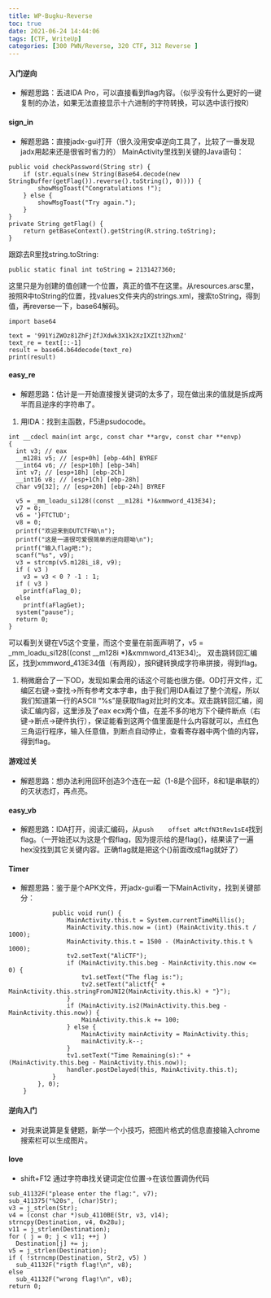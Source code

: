 ```yaml
---
title: WP-Bugku-Reverse
toc: true
date: 2021-06-24 14:44:06
tags: [CTF, WriteUp]
categories: [300 PWN/Reverse, 320 CTF, 312 Reverse ]
---
```


#### 入门逆向
* 解题思路：丢进IDA Pro，可以直接看到flag内容。（似乎没有什么更好的一键复制的办法，如果无法直接显示十六进制的字符转换，可以选中该行按R）

#### sign_in
* 解题思路：直接jadx-gui打开（很久没用安卓逆向工具了，比较了一番发现jadx用起来还是很省时省力的）
MainActivity里找到关键的Java语句：
```
public void checkPassword(String str) {
    if (str.equals(new String(Base64.decode(new StringBuffer(getFlag()).reverse().toString(), 0)))) {
        showMsgToast("Congratulations !");
    } else {
        showMsgToast("Try again.");
    }
}
private String getFlag() {
    return getBaseContext().getString(R.string.toString);
}
```
跟踪去R里找string.toString:
```
public static final int toString = 2131427360;
```
这里只是为创建的值创建一个位置，真正的值不在这里。从resources.arsc里，按照R中toString的位置，找values文件夹内的strings.xml，搜索toString，得到值，再reverse一下，base64解码。
```
import base64

text = '991YiZWOz81ZhFjZfJXdwk3X1k2XzIXZIt3ZhxmZ'
text_re = text[::-1]
result = base64.b64decode(text_re)
print(result)
```

#### easy_re
* 解题思路：估计是一开始直接搜关键词的太多了，现在做出来的值就是拆成两半而且逆序的字符串了。
1. 用IDA：找到主函数，F5进psudocode。
```
int __cdecl main(int argc, const char **argv, const char **envp)
{
  int v3; // eax
  __m128i v5; // [esp+0h] [ebp-44h] BYREF
  __int64 v6; // [esp+10h] [ebp-34h]
  int v7; // [esp+18h] [ebp-2Ch]
  __int16 v8; // [esp+1Ch] [ebp-28h]
  char v9[32]; // [esp+20h] [ebp-24h] BYREF

  v5 = _mm_loadu_si128((const __m128i *)&xmmword_413E34);
  v7 = 0;
  v6 = '}FTCTUD';
  v8 = 0;
  printf("欢迎来到DUTCTF呦\n");
  printf("这是一道很可爱很简单的逆向题呦\n");
  printf("输入flag吧:");
  scanf("%s", v9);
  v3 = strcmp(v5.m128i_i8, v9);
  if ( v3 )
    v3 = v3 < 0 ? -1 : 1;
  if ( v3 )
    printf(aFlag_0);
  else
    printf(aFlagGet);
  system("pause");
  return 0;
}
```
可以看到关键在V5这个变量，而这个变量在前面声明了，v5 = _mm_loadu_si128((const __m128i *)&xmmword_413E34);。
双击跳转回汇编区，找到xmmword_413E34值（有两段），按R键转换成字符串拼接，得到flag。
1. 稍微磨合了一下OD，发现如果会用的话这个可能也很方便。OD打开文件，汇编区右键->查找->所有参考文本字串，由于我们用IDA看过了整个流程，所以我们知道第一行的ASCII “%s”是获取flag对比时的文本。双击跳转回汇编，阅读汇编内容，这里涉及了eax ecx两个值，在差不多的地方下个硬件断点（右键->断点->硬件执行），保证能看到这两个值里面是什么内容就可以，点红色三角运行程序，输入任意值，到断点自动停止，查看寄存器中两个值的内容，得到flag。

#### 游戏过关
* 解题思路：想办法利用回环创造3个连在一起（1-8是个回环，8和1是串联的）的灭状态灯，再点亮。

#### easy_vb
* 解题思路：IDA打开，阅读汇编码，从` push    offset aMctfN3tRev1sE4 `找到flag。（一开始还以为这是个假flag，因为提示给的是flag{}，结果读了一遍hex没找到其它关键内容。正确flag就是把这个{}前面改成flag就好了）

#### Timer
* 解题思路：鉴于是个APK文件，开jadx-gui看一下MainActivity，找到关键部分：
```
            public void run() {
                MainActivity.this.t = System.currentTimeMillis();
                MainActivity.this.now = (int) (MainActivity.this.t / 1000);
                MainActivity.this.t = 1500 - (MainActivity.this.t % 1000);
                tv2.setText("AliCTF");
                if (MainActivity.this.beg - MainActivity.this.now <= 0) {
                    tv1.setText("The flag is:");
                    tv2.setText("alictf{" + MainActivity.this.stringFromJNI2(MainActivity.this.k) + "}");
                }
                if (MainActivity.is2(MainActivity.this.beg - MainActivity.this.now)) {
                    MainActivity.this.k += 100;
                } else {
                    MainActivity mainActivity = MainActivity.this;
                    mainActivity.k--;
                }
                tv1.setText("Time Remaining(s):" + (MainActivity.this.beg - MainActivity.this.now));
                handler.postDelayed(this, MainActivity.this.t);
            }
        }, 0);
    }
```

#### 逆向入门
* 对我来说算是复健题，新学一个小技巧，把图片格式的信息直接输入chrome搜索栏可以生成图片。

#### love
* shift+F12 通过字符串找关键词定位位置->在该位置调伪代码
```
sub_41132F("please enter the flag:", v7);
sub_411375("%20s", (char)Str);
v3 = j_strlen(Str);
v4 = (const char *)sub_4110BE(Str, v3, v14);
strncpy(Destination, v4, 0x28u);
v11 = j_strlen(Destination);
for ( j = 0; j < v11; ++j )
  Destination[j] += j;
v5 = j_strlen(Destination);
if ( !strncmp(Destination, Str2, v5) )
  sub_41132F("rigth flag!\n", v8);
else
  sub_41132F("wrong flag!\n", v8);
return 0;
```
